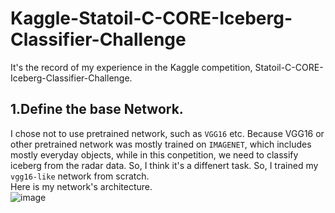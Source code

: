 # Kaggle-Statoil-C-CORE-Iceberg-Classifier-Challenge
It's the record of my experience in the Kaggle competition, <a herf="https://www.kaggle.com/c/statoil-iceberg-classifier-challenge">Statoil-C-CORE-Iceberg-Classifier-Challenge</a>. </br>
## 1.Define the base Network.
I chose not to use pretrained network, such as `VGG16` etc. Because VGG16 or other pretrained network was mostly trained on `IMAGENET`, which includes mostly everyday objects, while in this conpetition, we need to classify iceberg from the radar data. So, I think it's a diffenert task. So, I trained my `vgg16-like` network from scratch.</br>
Here is my network's architecture.</br>
![image](https://github.com/mjDelta/Kaggle-Statoil-C-CORE-Iceberg-Classifier-Challenge/blob/master/imgs/network.png)</br>

